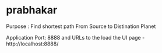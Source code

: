 # prabhakar
Purpose : Find shortest path From Source to Distination Planet

Application Port: 8888 and 
URLs to the load the UI page - http://localhost:8888/

